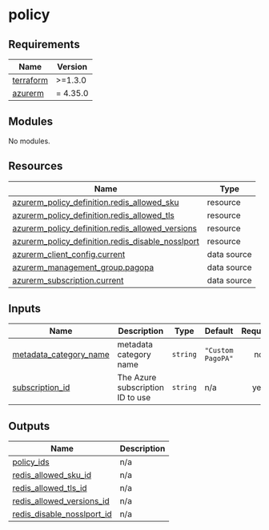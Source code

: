 # policy

<!-- markdownlint-disable -->
<!-- BEGIN_TF_DOCS -->
## Requirements

| Name | Version |
|------|---------|
| <a name="requirement_terraform"></a> [terraform](#requirement\_terraform) | >=1.3.0 |
| <a name="requirement_azurerm"></a> [azurerm](#requirement\_azurerm) | = 4.35.0 |

## Modules

No modules.

## Resources

| Name | Type |
|------|------|
| [azurerm_policy_definition.redis_allowed_sku](https://registry.terraform.io/providers/hashicorp/azurerm/4.35.0/docs/resources/policy_definition) | resource |
| [azurerm_policy_definition.redis_allowed_tls](https://registry.terraform.io/providers/hashicorp/azurerm/4.35.0/docs/resources/policy_definition) | resource |
| [azurerm_policy_definition.redis_allowed_versions](https://registry.terraform.io/providers/hashicorp/azurerm/4.35.0/docs/resources/policy_definition) | resource |
| [azurerm_policy_definition.redis_disable_nosslport](https://registry.terraform.io/providers/hashicorp/azurerm/4.35.0/docs/resources/policy_definition) | resource |
| [azurerm_client_config.current](https://registry.terraform.io/providers/hashicorp/azurerm/4.35.0/docs/data-sources/client_config) | data source |
| [azurerm_management_group.pagopa](https://registry.terraform.io/providers/hashicorp/azurerm/4.35.0/docs/data-sources/management_group) | data source |
| [azurerm_subscription.current](https://registry.terraform.io/providers/hashicorp/azurerm/4.35.0/docs/data-sources/subscription) | data source |

## Inputs

| Name | Description | Type | Default | Required |
|------|-------------|------|---------|:--------:|
| <a name="input_metadata_category_name"></a> [metadata\_category\_name](#input\_metadata\_category\_name) | metadata category name | `string` | `"Custom PagoPA"` | no |
| <a name="input_subscription_id"></a> [subscription\_id](#input\_subscription\_id) | The Azure subscription ID to use | `string` | n/a | yes |

## Outputs

| Name | Description |
|------|-------------|
| <a name="output_policy_ids"></a> [policy\_ids](#output\_policy\_ids) | n/a |
| <a name="output_redis_allowed_sku_id"></a> [redis\_allowed\_sku\_id](#output\_redis\_allowed\_sku\_id) | n/a |
| <a name="output_redis_allowed_tls_id"></a> [redis\_allowed\_tls\_id](#output\_redis\_allowed\_tls\_id) | n/a |
| <a name="output_redis_allowed_versions_id"></a> [redis\_allowed\_versions\_id](#output\_redis\_allowed\_versions\_id) | n/a |
| <a name="output_redis_disable_nosslport_id"></a> [redis\_disable\_nosslport\_id](#output\_redis\_disable\_nosslport\_id) | n/a |
<!-- END_TF_DOCS -->
